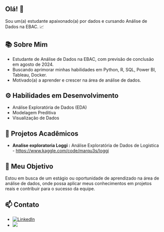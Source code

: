 ## Olá! 👋

Sou um(a) estudante apaixonado(a) por dados e cursando Análise de Dados na EBAC. 📈

## 📚 Sobre Mim

* Estudante de Análise de Dados na EBAC, com previsão de conclusão em agosto de 2024.
* Buscando aprimorar minhas habilidades em Python, R, SQL, Power BI, Tableau, Docker.
* Motivado(a) a aprender e crescer na área de análise de dados.

## ⚙️ Habilidades em Desenvolvimento

* Análise Exploratória de Dados (EDA)
* Modelagem Preditiva
* Visualização de Dados


## 🌱 Projetos Acadêmicos

* **Analise exploratoria Loggi :** Análise Exploratória de Dados de Logística - https://www.kaggle.com/code/marqu3s/loggi

## 🎯 Meu Objetivo

Estou em busca de um estágio ou oportunidade de aprendizado na área de análise de dados, onde possa aplicar meus conhecimentos em projetos reais e contribuir para o sucesso da equipe.

## 📫 Contato

* [![LinkedIn](https://img.shields.io/badge/LinkedIn-0077B5?style=for-the-badge&logo=linkedin&logoColor=white)](https://www.linkedin.com/in/tonfly/)
* <a href="mailto:YOUR_EMAIL"><img src="https://img.shields.io/badge/Gmail-D14836?style=for-the-badge&logo=gmail&logoColor=white" target="_blank"></a>

